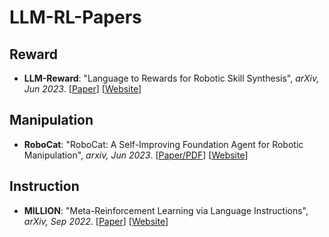 # LLM-RL-Papers

## Reward 
* **LLM-Reward**: "Language to Rewards for Robotic Skill Synthesis", *arXiv, Jun 2023*. [[Paper](https://arxiv.org/abs/2306.08647)] [[Website](https://language-to-reward.github.io/)]

## Manipulation
* **RoboCat**: "RoboCat: A Self-Improving Foundation Agent for Robotic Manipulation", *arxiv, Jun 2023*. [[Paper/PDF](https://arxiv.org/abs/2306.11706)]  [[Website](https://www.deepmind.com/blog/robocat-a-self-improving-robotic-agent)]

## Instruction
* **MILLION**: "Meta-Reinforcement Learning via Language Instructions", *arXiv, Sep 2022*. [[Paper](https://arxiv.org/abs/2209.04924)] [[Website](https://tumi6robot.wixsite.com/million)]